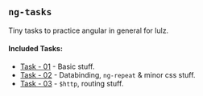 ## `ng-tasks`
Tiny tasks to practice angular in general for lulz.

#### Included Tasks:

- [Task - 01](https://github.com/umayr/ng-tasks/tree/master/task-01) - Basic stuff.
- [Task - 02](https://github.com/umayr/ng-tasks/tree/master/task-02) - Databinding, `ng-repeat` & minor css stuff.
- [Task - 03](https://github.com/umayr/ng-tasks/tree/master/task-03) - `$http`, routing stuff.
